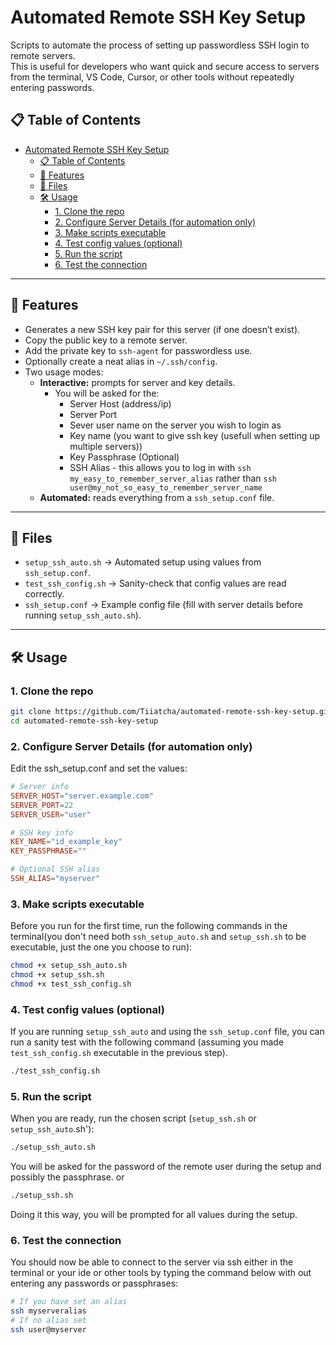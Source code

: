 # Automated Remote SSH Key Setup

Scripts to automate the process of setting up passwordless SSH login to remote servers.  
This is useful for developers who want quick and secure access to servers from the terminal, VS Code, Cursor, or other tools without repeatedly entering passwords.

## 📋 Table of Contents

- [Automated Remote SSH Key Setup](#automated-remote-ssh-key-setup)
  - [📋 Table of Contents](#-table-of-contents)
  - [🚀 Features](#-features)
  - [📂 Files](#-files)
  - [🛠 Usage](#-usage)
    - [1. Clone the repo](#1-clone-the-repo)
    - [2. Configure Server Details (for automation only)](#2-configure-server-details-for-automation-only)
    - [3. Make scripts executable](#3-make-scripts-executable)
    - [4. Test config values (optional)](#4-test-config-values-optional)
    - [5. Run the script](#5-run-the-script)
    - [6. Test the connection](#6-test-the-connection)

---

## 🚀 Features

- Generates a new SSH key pair for this server (if one doesn’t exist).
- Copy the public key to a remote server.
- Add the private key to `ssh-agent` for passwordless use.
- Optionally create a neat alias in `~/.ssh/config`.
- Two usage modes:
  - **Interactive:** prompts for server and key details.
    - You will be asked for the:
      - Server Host (address/ip)
      - Server Port
      - Sever user name on the server you wish to login as
      - Key name (you want to give ssh key (usefull when setting up multiple servers))
      - Key Passphrase (Optional)
      - SSH Alias - this allows you to log in with `ssh my_easy_to_remember_server_alias` rather than `ssh user@my_not_so_easy_to_remember_server_name`
  - **Automated:** reads everything from a `ssh_setup.conf` file.

---

## 📂 Files

- `setup_ssh_auto.sh` → Automated setup using values from `ssh_setup.conf`.
- `test_ssh_config.sh` → Sanity-check that config values are read correctly.
- `ssh_setup.conf` → Example config file (fill with server details before running `setup_ssh_auto.sh`).

---

## 🛠 Usage

### 1. Clone the repo

```bash
git clone https://github.com/Tiiatcha/automated-remote-ssh-key-setup.git
cd automated-remote-ssh-key-setup
```

### 2. Configure Server Details (for automation only)

Edit the ssh_setup.conf and set the values:

```conf
# Server info
SERVER_HOST="server.example.com"
SERVER_PORT=22
SERVER_USER="user"

# SSH key info
KEY_NAME="id_example_key"
KEY_PASSPHRASE=""

# Optional SSH alias
SSH_ALIAS="myserver"
```

### 3. Make scripts executable

Before you run for the first time, run the following commands in the terminal(you don't need both `ssh_setup_auto.sh` and `setup_ssh.sh` to be executable, just the one you choose to run):

```bash
chmod +x setup_ssh_auto.sh
chmod +x setup_ssh.sh
chmod +x test_ssh_config.sh
```

### 4. Test config values (optional)

If you are running `setup_ssh_auto` and using the `ssh_setup.conf` file, you can run a sanity test with the following command (assuming you made `test_ssh_config.sh` executable in the previous step).

```bash
./test_ssh_config.sh
```

### 5. Run the script

When you are ready, run the chosen script (`setup_ssh.sh` or `setup_ssh_auto`.sh'):

```bash
./setup_ssh_auto.sh
```

You will be asked for the password of the remote user during the setup and possibly the passphrase.
or

```bash
./setup_ssh.sh
```

Doing it this way, you will be prompted for all values during the setup.

### 6. Test the connection

You should now be able to connect to the server via ssh either in the terminal or your ide or other tools by typing the command below with out entering any passwords or passphrases:

```bash
# If you have set an alias
ssh myserveralias
# If no alias set
ssh user@myserver
```
